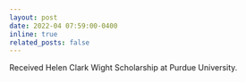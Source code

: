 ```yaml
---
layout: post
date: 2022-04 07:59:00-0400
inline: true
related_posts: false
---
```


Received Helen Clark Wight Scholarship at Purdue University.
